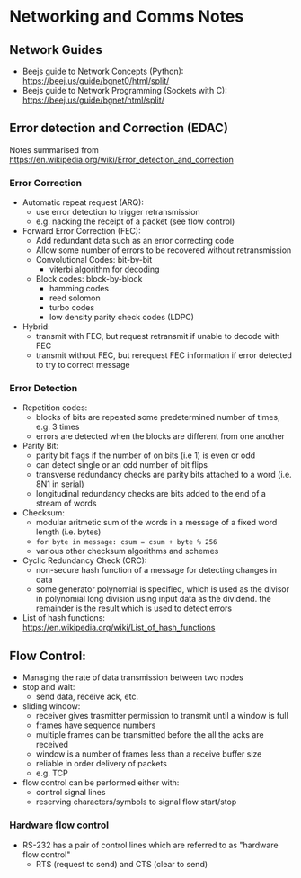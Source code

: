 # Networking and Comms Notes

## Network Guides
- Beejs guide to Network Concepts (Python): https://beej.us/guide/bgnet0/html/split/
- Beejs guide to Network Programming (Sockets with C): https://beej.us/guide/bgnet/html/split/

## Error detection and Correction (EDAC)
Notes summarised from https://en.wikipedia.org/wiki/Error_detection_and_correction

### Error Correction
- Automatic repeat request (ARQ):
    - use error detection to trigger retransmission
    - e.g. nacking the receipt of a packet (see flow control)
- Forward Error Correction (FEC):
    - Add redundant data such as an error correcting code
    - Allow some number of errors to be recovered without retransmission
    - Convolutional Codes: bit-by-bit
        - viterbi algorithm for decoding
    - Block codes: block-by-block
        - hamming codes
        - reed solomon
        - turbo codes
        - low density parity check codes (LDPC)
- Hybrid:
    - transmit with FEC, but request retransmit if unable to decode with FEC
    - transmit without FEC, but rerequest FEC information if error detected to try to correct message

### Error Detection
- Repetition codes:
    - blocks of bits are repeated some predetermined number of times, e.g. 3 times
    - errors are detected when the blocks are different from one another
- Parity Bit:
    - parity bit flags if the number of on bits (i.e 1) is even or odd
    - can detect single or an odd number of bit flips
    - transverse redundancy checks are parity bits attached to a word (i.e. 8N1 in serial)
    - longitudinal redundancy checks are bits added to the end of a stream of words
- Checksum:
    - modular aritmetic sum of the words in a message of a fixed word length (i.e. bytes)
    - `for byte in message: csum = csum + byte % 256`
    - various other checksum algorithms and schemes
- Cyclic Redundancy Check (CRC):
    - non-secure hash function of a message for detecting changes in data
    - some generator polynomial is specified, which is used as the divisor in
      polynomial long division using input data as the dividend. the remainder
      is the result which is used to detect errors
- List of hash functions: https://en.wikipedia.org/wiki/List_of_hash_functions

## Flow Control:
- Managing the rate of data transmission between two nodes
- stop and wait:
    - send data, receive ack, etc.
- sliding window:
    - receiver gives trasmitter permission to transmit until a window is full
    - frames have sequence numbers
    - multiple frames can be transmitted before the all the acks are received
    - window is a number of frames less than a receive buffer size
    - reliable in order delivery of packets
    - e.g. TCP
- flow control can be performed either with:
    - control signal lines
    - reserving characters/symbols to signal flow start/stop

### Hardware flow control
- RS-232 has a pair of control lines which are referred to as "hardware flow control"
    - RTS (request to send) and CTS (clear to send)


